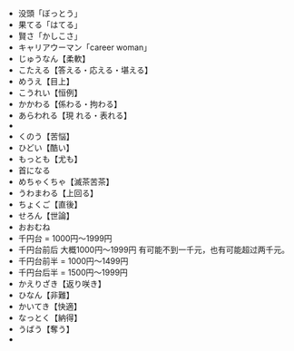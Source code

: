 - 没頭「ぼっとう」
- 果てる「はてる」
- 賢さ「かしこさ」
- キャリアウーマン「career woman」
- じゅうなん【柔軟】
- こたえる【答える・応える・堪える】
- めうえ【目上】
- こうれい【恒例】
- かかわる【係わる・拘わる】
- あらわれる【現    れる・表れる】
- 
- くのう【苦悩】
- ひどい【酷い】
- もっとも【尤も】
- 首になる
- めちゃくちゃ【滅茶苦茶】
- うわまわる【上回る】
- ちょくご【直後】
- せろん【世論】
- おおむね
- 千円台 = 1000円～1999円
- 千円台前后 大概1000円～1999円 有可能不到一千元，也有可能超过两千元。
- 千円台前半 = 1000円～1499円
- 千円台后半 = 1500円～1999円
- かえりざき【返り咲き】
- ひなん【非難】
- かいてき【快適】
- なっとく【納得】
- うばう【奪う】
- 
